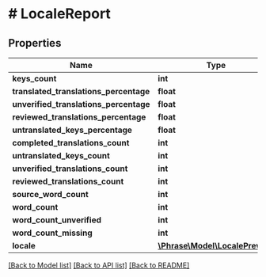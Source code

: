 # # LocaleReport

## Properties

Name | Type | Description | Notes
------------ | ------------- | ------------- | -------------
**keys_count** | **int** |  | [optional] 
**translated_translations_percentage** | **float** |  | [optional] 
**unverified_translations_percentage** | **float** |  | [optional] 
**reviewed_translations_percentage** | **float** |  | [optional] 
**untranslated_keys_percentage** | **float** |  | [optional] 
**completed_translations_count** | **int** |  | [optional] 
**untranslated_keys_count** | **int** |  | [optional] 
**unverified_translations_count** | **int** |  | [optional] 
**reviewed_translations_count** | **int** |  | [optional] 
**source_word_count** | **int** |  | [optional] 
**word_count** | **int** |  | [optional] 
**word_count_unverified** | **int** |  | [optional] 
**word_count_missing** | **int** |  | [optional] 
**locale** | [**\Phrase\Model\LocalePreview**](LocalePreview.md) |  | [optional] 

[[Back to Model list]](../../README.md#documentation-for-models) [[Back to API list]](../../README.md#documentation-for-api-endpoints) [[Back to README]](../../README.md)


